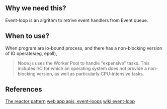 ## Why we need this?


Event-loop is an algrithm to retrive event handlers from Event queue.

## When to use?
When program are io-bound process, and there has a non-blocking version of IO operates(eg, epoll),
> Node.js uses the Worker Pool to handle "expensive" tasks. This includes I/O for which an operating system does not provide a non-blocking version, as well as particularly CPU-intensive tasks.

## References

[The reactor pattern](https://subscription.packtpub.com/book/web_development/9781783287314/1/ch01lvl1sec09/the-reactor-pattern)
[web app apis, event-loops](https://html.spec.whatwg.org/multipage/webappapis.html#event-loops)
[wiki event-loop](https://en.wikipedia.org/wiki/Event_loop)
